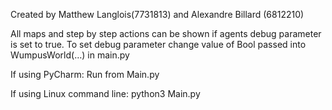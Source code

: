 Created by Matthew Langlois(7731813) and Alexandre Billard (6812210)

All maps and step by step actions can be shown if agents debug parameter is set to true.
To set debug parameter change value of Bool passed into WumpusWorld(…) in main.py

If using PyCharm:
Run from Main.py

If using Linux command line:
python3 Main.py
